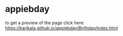 # appiebday
to get a preview of the page click here:
https://karikala.github.io/appiebday/Birthday/index.html
